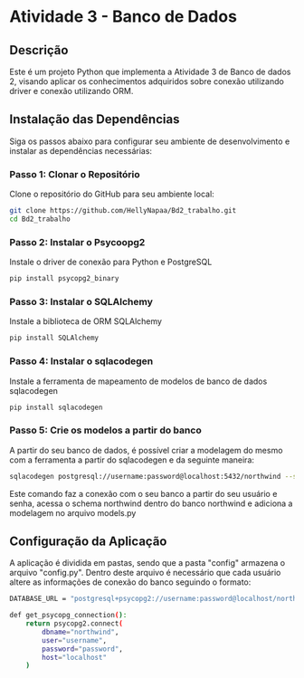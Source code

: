 # Atividade 3 - Banco de Dados

## Descrição
Este é um projeto Python que implementa a Atividade 3 de Banco de dados 2, visando aplicar os conhecimentos adquiridos sobre conexão utilizando driver e conexão utilizando ORM.

## Instalação das Dependências

Siga os passos abaixo para configurar seu ambiente de desenvolvimento e instalar as dependências necessárias:

### Passo 1: Clonar o Repositório
Clone o repositório do GitHub para seu ambiente local:
```bash
git clone https://github.com/HellyNapaa/Bd2_trabalho.git
cd Bd2_trabalho
```
### Passo 2: Instalar o Psycoopg2
Instale o driver de conexão para Python e PostgreSQL
```bash
pip install psycopg2_binary
```
### Passo 3: Instalar o SQLAlchemy
Instale a biblioteca de ORM SQLAlchemy
```bash
pip install SQLAlchemy
```
### Passo 4: Instalar o sqlacodegen
Instale a ferramenta de mapeamento de modelos de banco de dados sqlacodegen
```bash
pip install sqlacodegen
```
### Passo 5: Crie os modelos a partir do banco
A partir do seu banco de dados, é possível criar a modelagem do mesmo com a ferramenta a partir do sqlacodegen e da seguinte maneira:
```bash
sqlacodegen postgresql://username:password@localhost:5432/northwind --schema northwind > models.py
```
Este comando faz a conexão com o seu banco a partir do seu usuário e senha, acessa o schema northwind dentro do banco northwind e adiciona a modelagem no arquivo models.py

## Configuração da Aplicação 

A aplicação é dividida em pastas, sendo que a pasta "config" armazena o arquivo "config.py".
Dentro deste arquivo é necessário que cada usuário altere as informações de conexão do banco seguindo o formato:
```bash
DATABASE_URL = "postgresql+psycopg2://username:password@localhost/northwind"

def get_psycopg_connection():
    return psycopg2.connect(
        dbname="northwind",
        user="username",
        password="password",
        host="localhost"
    )
```